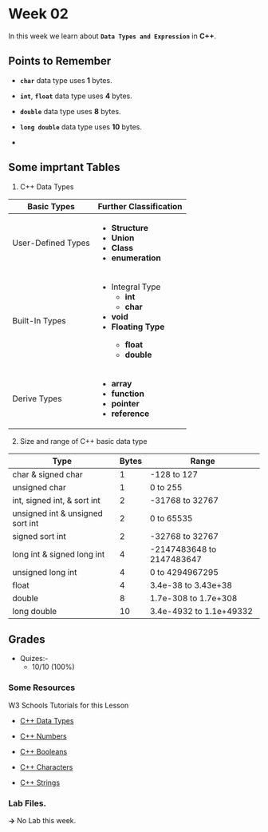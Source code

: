 # Week 02

In this week we learn about **`Data Types and Expression`** in **C++**.

## Points to Remember

- **`char`** data type uses **1** bytes.

- **`int`**, **`float`** data type uses **4** bytes.

- **`double`** data type uses **8** bytes.

- **`long double`** data type uses **10** bytes.

- 

## Some imprtant Tables 

1. C++ Data Types

| Basic Types | Further Classification |
|---|---|
| User-Defined Types | <ul><li>**Structure**</li><li>**Union**</li><li>**Class**</li><li>**enumeration**</li></ul> |
| Built-In Types | <ul><li>Integral Type<ul><li><b>int<b></li><li><b>char</b></li></ul></li><li><b>void</b></li><li>Floating Type<ul><li><b>float<b></li><li><b>double</b></li></ul></li></ul> |
| Derive Types | <ul><li><b>array</b></li><li><b>function</b></li><li><b>pointer</b></li><li><b>reference</b></li></ul> |




2. Size and range of C++ basic data type

| Type | Bytes | Range |
|---|---|---|
| char & signed char| 1 | -128 to 127 |
| unsigned char | 1 | 0 to 255 | 
| int, signed int, & sort int | 2 | -31768 to 32767 |
| unsigned int & unsigned sort int | 2 | 0 to 65535 |
| signed sort int | 2 | -32768 to 32767 |
| long int & signed long int | 4 | -2147483648 to 2147483647 |
| unsigned long int | 4 | 0 to 4294967295 |
| float | 4 | 3.4e-38 to 3.43e+38 |
| double | 8 | 1.7e-308 to  1.7e+308 |
| long double | 10 | 3.4e-4932 to 1.1e+49332 |



## Grades

- Quizes:-
    - 10/10 (100%)


### Some Resources

W3 Schools Tutorials for this Lesson

- [C++ Data Types](https://www.w3schools.com/cpp/cpp_data_types.asp)

- [C++ Numbers](https://www.w3schools.com/cpp/cpp_data_types_numeric.asp)

- [C++ Booleans](https://www.w3schools.com/cpp/cpp_data_types_bool.asp)

- [C++ Characters](https://www.w3schools.com/cpp/cpp_data_types_char.asp)

- [C++ Strings](https://www.w3schools.com/cpp/cpp_data_types_string.asp)



### Lab Files.
**->** No Lab this week.
